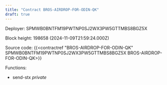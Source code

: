 ```yaml
---
title: "Contract BROS-AIRDROP-FOR-ODIN-QK"
draft: true
---
```

Deployer: SPMWB0BNTFM19PWTNP0SJ2WX3PW5GTTMBS8BGZ5X


 



Block height: 198658 (2024-11-09T21:59:24.000Z)

Source code: {{<contractref "BROS-AIRDROP-FOR-ODIN-QK" SPMWB0BNTFM19PWTNP0SJ2WX3PW5GTTMBS8BGZ5X BROS-AIRDROP-FOR-ODIN-QK>}}

Functions:

* send-stx _private_
